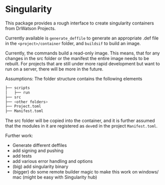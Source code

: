 # Singularity

This package provides a rough interface to create singularity containers from DrWatson Projects. 

Currently available is `generate_deffile` to generate an appropriate .def file in the `<project>/container` folder, and `buildsif` to build an image. 

Currently, the commands build a read-only image. This means, that for any changes in the src folder or the manifest the entire image needs to be rebuilt. For projects that are still under more rapid development but want to run on a server, there will be more in the future. 

Assumptions: 
The folder structure contains the following elements
```bash
├── scripts
│   ├── run
├── src
├── <other folders>
├── Project.toml
├── Manifest.toml
```
The src folder will be copied into the container, and it is further assumed that the modules in it are registered as `dev`ed in the project `Manifest.toml`. 


Further work:
- Generate different deffiles
- add signing and pushing
- add tests
- add various error handling and options
- (big) add singularity binary
- (bigger) do some remote builder magic to make this work on windows/ mac (might be easy with Singularity hub)